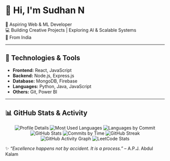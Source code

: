 # 👋 Hi, I'm Sudhan N  

🚀 Aspiring Web & ML Developer  
💻 Building Creative Projects | Exploring AI & Scalable Systems  
📍 From India  

---

## 🔧 Technologies & Tools  
- **Frontend:** React, JavaScript  
- **Backend:** Node.js, Express.js  
- **Database:** MongoDB, Firebase  
- **Languages:** Python, Java, JavaScript  
- **Others:** Git, Power BI  

---

## 📊 GitHub Stats & Activity  

<div align="center">

<!-- Profile Summary Cards -->
<img src="https://github-profile-summary-cards.vercel.app/api/cards/profile-details?username=ISudhan&theme=tokyonight" alt="Profile Details" />  

<img src="https://github-profile-summary-cards.vercel.app/api/cards/repos-per-language?username=ISudhan&theme=tokyonight" alt="Most Used Languages" />  

<img src="https://github-profile-summary-cards.vercel.app/api/cards/most-commit-language?username=ISudhan&theme=tokyonight" alt="Languages by Commit" />  

<img src="https://github-profile-summary-cards.vercel.app/api/cards/stats?username=ISudhan&theme=tokyonight" alt="GitHub Stats" />  

<img src="https://github-profile-summary-cards.vercel.app/api/cards/productive-time?username=ISudhan&theme=tokyonight&utcOffset=5.5" alt="Commits by Time" />  

<!-- Streak Stats -->
<img src="https://streak-stats.demolab.com?user=ISudhan&theme=tokyonight&border_radius=12&hide_border=false&background=1a1b27&ring=7f5af0&fire=ff6b6b&currStreakLabel=ffffff" alt="GitHub Streak" />  

<!-- Activity Graph -->
<img src="https://github-readme-activity-graph.vercel.app/graph?username=ISudhan&theme=tokyo-night&hide_border=true&area=true&line=7f5af0&point=ffffff" alt="GitHub Activity Graph" />  

<!-- LeetCode Card -->
<img src="https://leetcard.jacoblin.cool/ISudhan?theme=dark&font=Karma&ext=heatmap&border_radius=10" alt="LeetCode Stats" />  

</div>



✨ *“Excellence happens not by accident. It is a process.”* – A.P.J. Abdul Kalam  
